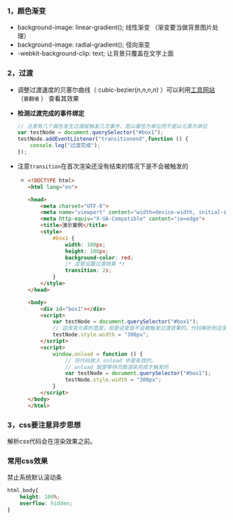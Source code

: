 
### 1，颜色渐变


+ background-image: linear-gradient();	线性渐变   （渐变要当做背景图片处理）
+ background-image: radial-gradient();    径向渐变
+ -webkit-background-clip: text;    让背景只覆盖在文字上面





### 2，过渡

+ 调整过渡速度的贝塞尔曲线（ cubic-bezier(*n*,*n*,*n*,*n*) ）可以利用[工具网站](http://cubic-bezier.com/) （`要翻墙` ） 查看其效果

+ **检测过渡完成的事件绑定**

    ```javascript
    // 注意有几个属性发生过渡就触发几次事件，是以属性为单位而不是以元素为单位
    var testNode = document.querySelector("#box1");
    testNode.addEventListener("transitionend",function () {
        console.log("过渡完成");
    });    
    ```

+ 注意`transition`在首次渲染还没有结束的情况下是不会被触发的

  + ```html
    <!DOCTYPE html>
    <html lang="en">
    
    <head>
        <meta charset="UTF-8">
        <meta name="viewport" content="width=device-width, initial-scale=1.0">
        <meta http-equiv="X-UA-Compatible" content="ie=edge">
        <title>演示案例</title>
        <style>
            #box1 {
                width: 100px;
                height: 100px;
                background-color: red;
                /* 这里设置过渡效果 */
                transition: 2s;    
            }
        </style>
    </head>
    
    <body>
        <div id="box1"></div>
        <script>
            var testNode = document.querySelector("#box1");
            // 这改变元素的宽度，但是这里是不会被触发过渡效果的，代码解析到这里，DOM元素已经有了结构，可以获取但是还没有被渲染在页面上，此时改变宽度时不会触发过渡效果的。
            testNode.style.width = "300px";
        </script>
        <script>
            window.onload = function () {
                // 将代码放入 onload 中是有效的。
                // onload 就是等待页面渲染完成才触发的
                var testNode = document.querySelector("#box1");
                testNode.style.width = "300px";
            }
        </script>
    </body>
    </html>
    ```





### 3，css要注意异步思想

解析css代码会在渲染效果之前。



### 常用css效果

禁止系统默认滚动条

```css
html,body{
    height: 100%;
    overflow: hidden;
}
```





